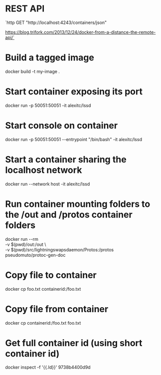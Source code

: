 # REST API
`http GET "http://localhost:4243/containers/json"

https://blog.trifork.com/2013/12/24/docker-from-a-distance-the-remote-api/`

# Build a tagged image
docker build -t my-image .

# Start container exposing its port
docker run -p 50051:50051 -it alexitc/lssd

# Start console on container
docker run -p 50051:50051 --entrypoint "/bin/bash" -it alexitc/lssd

# Start a container sharing the localhost network
docker run --network host -it alexitc/lssd

# Run container mounting folders to the /out and /protos container folders
docker run --rm \
  -v $(pwd)/out:/out \         
  -v $(pwd)/src/lightningswapsdaemon/Protos:/protos \
  pseudomuto/protoc-gen-doc

# Copy file to container
docker cp foo.txt containerid:/foo.txt

# Copy file from container
docker cp containerid:/foo.txt foo.txt

# Get full container id (using short container id)
docker inspect -f '{{.Id}}' 9738b4400d9d
